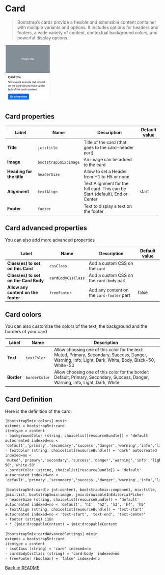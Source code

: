 # Card

> Bootstrap’s cards provide a flexible and extensible content container with multiple variants and options. It includes options for headers and footers, a wide variety of content, contextual background colors, and powerful display options.

![alt_text](../images/card.png "Card" )

## Card properties

| Label | Name | Description | Default value |
| --- | --- | --- | --- |
| **Title** |  `jct:title` |  Title of the card (that goes to the card-header part) ||
| **Image** | `bootstrap5mix:image` |  An image can be added to the card || 
| **Heading for the title** | `headerSize`|  Allow to set a Header from H1 to H5 or none || 
| **Alignment** | `textAlign`|  Text Alignment for the full card. This can be Start (default), End or Center|start|
| **Footer** | `footer`|   Text to display a text on the footer|| 

## Card advanced properties

You can also add more advanced properties

| Label | Name | Description | Default value |
| --- | --- | --- | --- | 
| **Class(es) to set on this Card** |`cssClass`| Add a custom CSS on the `card`| |
| **Class(es) to set on the Card Body** |`cardBodyCssClass`| Add a custom CSS on the `card-body` part | | 
| **Allow any content on the footer** |`freeFooter`| Add any content on the `card-footer` part | false |

## Card colors

You can also customize the colors of the text, the background and the borders of your card

| Label | Name | Description | 
| --- | --- | --- |
| **Text** |`textColor`| Allow choosing one of this color for the text: Muted, Primary, Secondary, Success, Danger, Warning, Info, Light, Dark, White, Body, Black-50, White-50|             
| **Border** |`borderColor`| Allow choosing one of this color for the border: Default, Primary, Secondary, Success, Danger, Warning, Info, Light, Dark, White|

## Card Definition

Here is the definition of the card:

```cnd
[bootstrap5mix:colors] mixin
extends = bootstrap5nt:card
itemtype = content
- backgroundColor (string, choicelist[resourceBundle]) = 'default' autocreated indexed=no < 'default','primary','secondary','success','danger','warning','info','light','dark','white','transparent'
- textColor (string, choicelist[resourceBundle]) = 'dark' autocreated indexed=no < 'muted','primary','secondary','success','danger','warning','info','light','dark','white','body','black-50','white-50'
- borderColor (string, choicelist[resourceBundle]) = 'default' autocreated indexed=no < 'default','primary','secondary','success','danger','warning','info','light','dark','white'

[bootstrap5nt:card]> jnt:content, bootstrap5mix:component, mix:title, jmix:list, bootstrap5mix:image, jmix:browsableInEditorialPicker
- headerSize (string, choicelist[resourceBundle]) = 'default' autocreated indexed=no < 'default', 'h1', 'h2', 'h3', 'h4', 'h5'
- textAlign (string, choicelist[resourceBundle]) = 'text-start' autocreated indexed=no < 'text-start', 'text-end', 'text-center'
- footer (string) i18n
+ * (jmix:droppableContent) = jmix:droppableContent

[bootstrap5mix:cardAdvancedSettings] mixin
extends = bootstrap5nt:card
itemtype = content
- cssClass (string) = 'card' indexed=no
- cardBodyCssClass (string) = 'card-body' indexed=no
- freeFooter (boolean) = 'false' indexed=no
```

[Back to README](../README.md)

